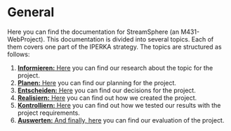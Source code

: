 <show-structure depth="4"/>

# General

Here you can find the documentation for StreamSphere (an M431-WebProject). This documentation is divided into several
topics. Each of them covers one part of the IPERKA strategy. The topics are structured as follows:

1. [**Informieren:** Here](informieren.md) you can find our research about the topic for the project.
2. [**Planen:** Here](planen.md) you can find our planning for the project.
3. [**Entscheiden:** Here](entscheiden.md) you can find our decisions for the project.
4. [**Realisiern:** Here](realisieren.md) you can find out how we created the project.
5. [**Kontrolliern:** Here](#) you can find out how we tested our results with the project requirements.
6. [**Auswerten:** And finally, here](#) you can find our evaluation of the project. 
